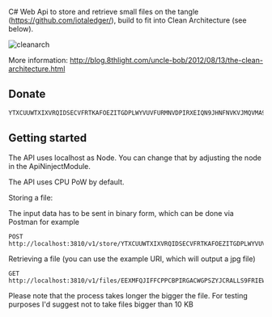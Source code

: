 C# Web Api to store and retrieve small files on the tangle (https://github.com/iotaledger/), build to fit into Clean Architecture (see below).

![cleanarch](http://i.imgur.com/WkBAATy.png)

More information:
http://blog.8thlight.com/uncle-bob/2012/08/13/the-clean-architecture.html


## Donate

```javascript
YTXCUUWTXIXVRQIDSECVFRTKAFOEZITGDPLWYVUVFURMNVDPIRXEIQN9JHNFNVKVJMQVMA9GDZJROTSFZHIVJOVAEC
```

## Getting started

The API uses localhost as Node. You can change that by adjusting the node in the ApiNinjectModule.

The API uses CPU PoW by default.

Storing a file: 

The input data has to be sent in binary form, which can be done via Postman for example
```
POST http://localhost:3810/v1/store/YTXCUUWTXIXVRQIDSECVFRTKAFOEZITGDPLWYVUVFURMNVDPIRXEIQN9JHNFNVKVJMQVMA9GDZJROTSFZ
```

Retrieving a file (you can use the example URI, which will output a jpg file)

```
GET http://localhost:3810/v1/files/EEXMFQJIFFCPPCBPIRGACWGPSZYJCRALLS9FRIEWTVEXXCNZFEU99RDIQJSDRPUTY9JTPNXNJUMNA9999
```

Please note that the process takes longer the bigger the file. For testing purposes I'd suggest not to take files bigger than 10 KB
